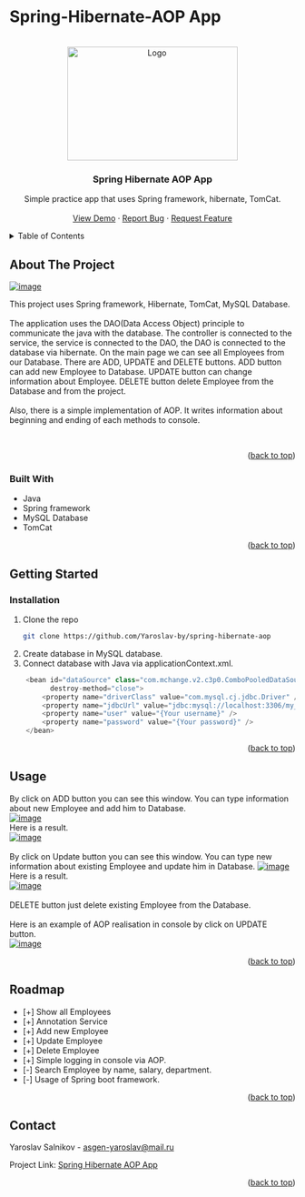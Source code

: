 # Spring-Hibernate-AOP App
<a name="readme-top"></a>

<!-- PROJECT LOGO -->
<br />
<div align="center">
  <a href="https://github.com/Yaroslav-by/spring-hibernate-aop">
    <img src="https://download.logo.wine/logo/Spring_Framework/Spring_Framework-Logo.wine.png" alt="Logo" width="300" height="200">
  </a>

<h3 align="center">Spring Hibernate AOP App</h3>

  <p align="center">
    Simple practice app that uses Spring framework, hibernate, TomCat.
    <br />
    <br />
    <a href="https://github.com/Yaroslav-by/spring-hibernate-aop">View Demo</a>
    ·
    <a href="https://github.com/Yaroslav-by/spring-hibernate-aop/issues">Report Bug</a>
    ·
    <a href="https://github.com/Yaroslav-by/spring-hibernate-aop/issues">Request Feature</a>
  </p>
</div>



<!-- TABLE OF CONTENTS -->
<details>
  <summary>Table of Contents</summary>
  <ol>
    <li>
      <a href="#about-the-project">About The Project</a>
      <ul>
        <li><a href="#built-with">Built With</a></li>
      </ul>
    </li>
    <li>
      <a href="#getting-started">Getting Started</a>
      <ul>
        <li><a href="#installation">Installation</a></li>
      </ul>
    </li>
    <li><a href="#usage">Usage</a></li>
    <li><a href="#roadmap">Roadmap</a></li>
    <li><a href="#contact">Contact</a></li>
  </ol>
</details>



<!-- ABOUT THE PROJECT -->
## About The Project

[<a href="https://ibb.co/4TtDJmx"><img src="https://i.ibb.co/r60Lv7J/image.png" alt="image" border="0" /></a>](https://github.com/Yaroslav-by/spring-hibernate-aop)

This project uses Spring framework, Hibernate, TomCat, MySQL Database.
<br> <br>
The application uses the DAO(Data Access Object) principle to communicate the java with the database. 
The controller is connected to the service, the service is connected to the DAO, the DAO is connected to the database via hibernate.
On the main page we can see all Employees from our Database. There are ADD, UPDATE and DELETE buttons. ADD button can add new Employee to Database.
UPDATE button can change information about Employee. DELETE button delete Employee from the Database and from the project.
<br><br>
Also, there is a simple implementation of AOP. It writes information about beginning and ending of each methods to console.

<br>


<p align="right">(<a href="#readme-top">back to top</a>)</p>



### Built With

* Java
* Spring framework
* MySQL Database
* TomCat

<p align="right">(<a href="#readme-top">back to top</a>)</p>



<!-- GETTING STARTED -->
## Getting Started

### Installation

1. Clone the repo
   ```sh
   git clone https://github.com/Yaroslav-by/spring-hibernate-aop
   ```
2. Create database in MySQL database.
3. Connect database with Java via applicationContext.xml.
```Java
    <bean id="dataSource" class="com.mchange.v2.c3p0.ComboPooledDataSource"
          destroy-method="close">
        <property name="driverClass" value="com.mysql.cj.jdbc.Driver" />
        <property name="jdbcUrl" value="jdbc:mysql://localhost:3306/my_db?useSSL=false&amp;serverTimezone=UTC" />
        <property name="user" value="{Your username}" />
        <property name="password" value="{Your password}" />
    </bean>
```

<p align="right">(<a href="#readme-top">back to top</a>)</p>


<!-- USAGE EXAMPLES -->
## Usage
By click on ADD button you can see this window. You can type information about new Employee and add him to Database.<br>
<a href="https://ibb.co/pLZpkrL"><img src="https://i.ibb.co/NypzGny/image.png" alt="image" border="0" /></a><br>
Here is a result.<br>
<a href="https://ibb.co/P9dnJT7"><img src="https://i.ibb.co/RBqmthx/image.png" alt="image" border="0" /></a>
<br><br>
By click on Update button you can see this window. You can type new information about existing Employee and update him in Database.
<a href="https://ibb.co/T4gHjtp"><img src="https://i.ibb.co/dP5QCD1/image.png" alt="image" border="0" /></a> <br>
Here is a result. <br>
<a href="https://imgbb.com/"><img src="https://i.ibb.co/dtm6MXk/image.png" alt="image" border="0" /></a>
<br><br>
DELETE button just delete existing Employee from the Database.
<br><br>
Here is an example of AOP realisation in console by click on UPDATE button.<br>
<a href="https://ibb.co/fNJKdhW"><img src="https://i.ibb.co/mypY5LK/image.png" alt="image" border="0" /></a>

<p align="right">(<a href="#readme-top">back to top</a>)</p>



<!-- ROADMAP -->
## Roadmap

- [+] Show all Employees
- [+] Annotation Service
- [+] Add new Employee
- [+] Update Employee
- [+] Delete Employee
- [+] Simple logging in console via AOP.
- [-] Search Employee by name, salary, department.
- [-] Usage of Spring boot framework.

<p align="right">(<a href="#readme-top">back to top</a>)</p>


<!-- CONTACT -->
## Contact

Yaroslav Salnikov - asgen-yaroslav@mail.ru

Project Link: [Spring Hibernate AOP App](https://github.com/Yaroslav-by/spring-hibernate-aop)

<p align="right">(<a href="#readme-top">back to top</a>)</p>
